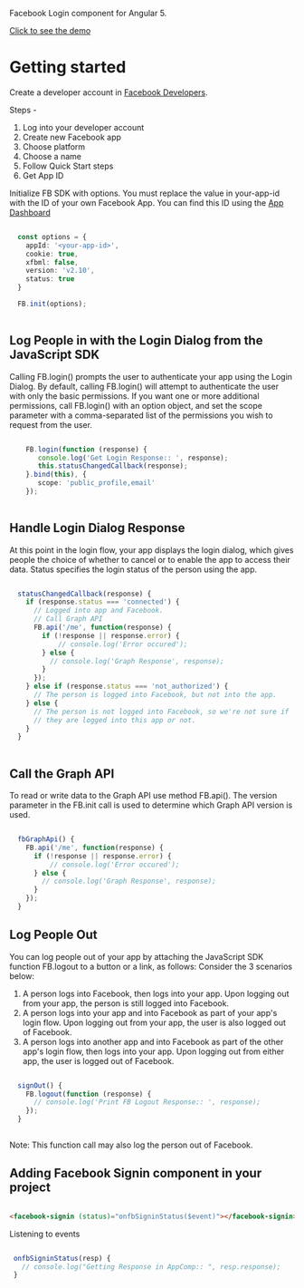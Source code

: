 Facebook Login component for Angular 5.

[Click to see the demo](https://angular-facebook.stackblitz.io/signin)

# Getting started

Create a developer account in [Facebook Developers](https://developers.facebook.com).

Steps -

1. Log into your developer account
2. Create new Facebook app
3. Choose platform
4. Choose a name
5. Follow Quick Start steps
6. Get App ID

Initialize FB SDK with options. You must replace the value in your-app-id with the ID of your own Facebook App. You can find this ID using the [App Dashboard](https://developers.facebook.com/apps)

```typescript

  const options = {
    appId: '<your-app-id>',
    cookie: true,
    xfbml: false,
    version: 'v2.10',
    status: true
  }

  FB.init(options);
      
```

## Log People in with the Login Dialog from the JavaScript SDK

Calling FB.login() prompts the user to authenticate your app using the Login Dialog. By default, calling FB.login() will attempt to authenticate the user with only the basic permissions. If you want one or more additional permissions, call FB.login() with an option object, and set the scope parameter with a comma-separated list of the permissions you wish to request from the user.

```typescript

    FB.login(function (response) {
       console.log('Get Login Response:: ', response);
       this.statusChangedCallback(response);
    }.bind(this), {
       scope: 'public_profile,email'
    });
      
```
## Handle Login Dialog Response

At this point in the login flow, your app displays the login dialog, which gives people the choice of whether to cancel or to enable the app to access their data. Status specifies the login status of the person using the app.

```typescript

  statusChangedCallback(response) {
    if (response.status === 'connected') {
      // Logged into app and Facebook.
      // Call Graph API
      FB.api('/me', function(response) {
        if (!response || response.error) {
            // console.log('Error occured');
        } else {
          // console.log('Graph Response', response);
        }
      });
    } else if (response.status === 'not_authorized') {
      // The person is logged into Facebook, but not into the app.
    } else {
      // The person is not logged into Facebook, so we're not sure if
      // they are logged into this app or not.
    }
  }
  
```

## Call the Graph API

To read or write data to the Graph API use method FB.api(). The version parameter in the FB.init call is used to determine which Graph API version is used.

```typescript

  fbGraphApi() {
    FB.api('/me', function(response) {
      if (!response || response.error) {
          // console.log('Error occured');
      } else {
        // console.log('Graph Response', response);
      }
    });
  }  
```

## Log People Out

You can log people out of your app by attaching the JavaScript SDK function FB.logout to a button or a link, as follows:
Consider the 3 scenarios below:

1. A person logs into Facebook, then logs into your app. Upon logging out from your app, the person is still logged into Facebook.
2. A person logs into your app and into Facebook as part of your app's login flow. Upon logging out from your app, the user is also logged out of Facebook.
3. A person logs into another app and into Facebook as part of the other app's login flow, then logs into your app. Upon logging out from either app, the user is logged out of Facebook.

```typescript

  signOut() {
    FB.logout(function (response) {
      // console.log('Print FB Logout Response:: ', response);
    });
  }
  
```
Note: This function call may also log the person out of Facebook.

## Adding Facebook Signin component in your project

```html

<facebook-signin (status)="onfbSigninStatus($event)"></facebook-signin>

```
Listening to events

```typescript

 onfbSigninStatus(resp) {
   // console.log("Getting Response in AppComp:: ", resp.response);
 }
  
```


